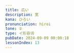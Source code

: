 ```yaml
---
title: 広い
description: 宽
kana: ひろい
pronunciation: hiroi
tone: ②
type: イ形容词
pubDate: 2024-09-09 00:00:18
lessonIndex: 13
---
```

